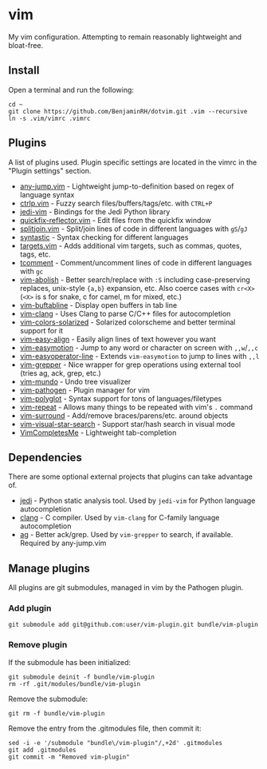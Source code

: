 # vim
My vim configuration. Attempting to remain reasonably lightweight and bloat-free.


## Install
Open a terminal and run the following:

    cd ~
    git clone https://github.com/BenjaminRH/dotvim.git .vim --recursive
    ln -s .vim/vimrc .vimrc


## Plugins
A list of plugins used. Plugin specific settings are located in the vimrc in the "Plugin settings" section.

 * [any-jump.vim](https://github.com/pechorin/any-jump.vim) - Lightweight jump-to-definition based on regex of language syntax
 * [ctrlp.vim](https://github.com/ctrlpvim/ctrlp.vim) - Fuzzy search files/buffers/tags/etc. with `CTRL+P`
 * [jedi-vim](https://github.com/davidhalter/jedi-vim) - Bindings for the Jedi Python library
 * [quickfix-reflector.vim](https://github.com/stefandtw/quickfix-reflector.vim) - Edit files from the quickfix window
 * [splitjoin.vim](https://github.com/AndrewRadev/splitjoin.vim) - Split/join lines of code in different languages with `gS`/`gJ`
 * [syntastic](https://github.com/vim-syntastic/syntastic) - Syntax checking for different languages
 * [targets.vim](https://github.com/wellle/targets.vim) - Adds additional vim targets, such as commas, quotes, tags, etc.
 * [tcomment](https://github.com/tomtom/tcomment_vim) - Comment/uncomment lines of code in different languages with `gc`
 * [vim-abolish](https://github.com/tpope/vim-abolish) - Better search/replace with `:S` including case-preserving replaces, unix-style `{a,b}` expansion, etc. Also coerce cases with `cr<X>` (`<X>` is s for snake, c for camel, m for mixed, etc.)
 * [vim-buftabline](https://github.com/ap/vim-buftabline) - Display open buffers in tab line
 * [vim-clang](https://github.com/justmao945/vim-clang) - Uses Clang to parse C/C++ files for autocompletion
 * [vim-colors-solarized](https://github.com/altercation/vim-colors-solarized) - Solarized colorscheme and better terminal support for it
 * [vim-easy-align](https://github.com/junegunn/vim-easy-align) - Easily align lines of text however you want
 * [vim-easymotion](https://github.com/easymotion/vim-easymotion) - Jump to any word or character on screen with `,,w`/`,,c`
 * [vim-easyoperator-line](https://github.com/haya14busa/vim-easyoperator-line) - Extends `vim-easymotion` to jump to lines with `,,l`
 * [vim-grepper](https://github.com/mhinz/vim-grepper) - Nice wrapper for grep operations using external tool (tries ag, ack, grep, etc.)
 * [vim-mundo](https://github.com/simnalamburt/vim-mundo) - Undo tree visualizer
 * [vim-pathogen](https://github.com/tpope/vim-pathogen) - Plugin manager for vim
 * [vim-polyglot](https://github.com/sheerun/vim-polyglot) - Syntax support for tons of languages/filetypes
 * [vim-repeat](https://github.com/tpope/vim-repeat) - Allows many things to be repeated with vim's `.` command
 * [vim-surround](https://github.com/tpope/vim-surround) - Add/remove braces/parens/etc. around objects
 * [vim-visual-star-search](https://github.com/nelstrom/vim-visual-star-search) - Support star/hash search in visual mode
 * [VimCompletesMe](https://github.com/ajh17/VimCompletesMe) - Lightweight tab-completion


## Dependencies
There are some optional external projects that plugins can take advantage of.

 * [jedi](https://pypi.org/project/jedi/) - Python static analysis tool. Used by `jedi-vim` for Python language autocompletion
 * [clang](https://clang.llvm.org/) - C compiler. Used by `vim-clang` for C-family language autocompletion
 * [ag](https://github.com/ggreer/the_silver_searcher) - Better ack/grep. Used by `vim-grepper` to search, if available. Required by any-jump.vim


## Manage plugins
All plugins are git submodules, managed in vim by the Pathogen plugin.

### Add plugin

    git submodule add git@github.com:user/vim-plugin.git bundle/vim-plugin

### Remove plugin
If the submodule has been initialized:

    git submodule deinit -f bundle/vim-plugin
    rm -rf .git/modules/bundle/vim-plugin

Remove the submodule:

    git rm -f bundle/vim-plugin

Remove the entry from the .gitmodules file, then commit it:

    sed -i -e '/submodule "bundle\/vim-plugin"/,+2d' .gitmodules
    git add .gitmodules
    git commit -m "Removed vim-plugin"
